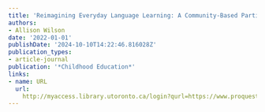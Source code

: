 ```yaml
---
title: 'Reimagining Everyday Language Learning: A Community-Based Participatory Approach'
authors:
- Allison Wilson
date: '2022-01-01'
publishDate: '2024-10-10T14:22:46.816028Z'
publication_types:
- article-journal
publication: '*Childhood Education*'
links:
- name: URL
  url: 
    http://myaccess.library.utoronto.ca/login?qurl=https://www.proquest.com/docview/2661119848?accountid=14771&bdid=38382&_bd=LwCy2JTELM1WitaWU6i%2BMixmr5E%3D
---
```

